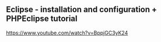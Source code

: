 
## Eclipse - installation and configuration + PHPEclipse tutorial

https://www.youtube.com/watch?v=BppjGC3yK24

